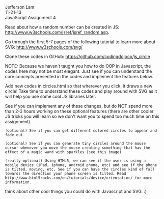 Jefferson Lam  
11-21-13  
JavaScript Assignment 4  

Read about how a random number can be created in JS: http://www.w3schools.com/jsref/jsref_random.asp.  

Go through the first 5-7 pages of the following tutorial to learn more about SVG: http://www.w3schools.com/svg/  

Clone these codes in GitHub: https://github.com/codingdojoco/js_circle  

NOTE: Because we haven't taught you how to do OOP in Javascript, the codes here may not be most elegant. Just see if you can understand the core concepts presented in the codes and implement the features below.  

Add new codes in circles.html so that wherever you click, it draws a new circle! Take time to understand these codes and play around with SVG as it will help you use some cool JS libraries later.  

See if you can implement any of these changes, but do NOT spend more than 2-3 hours working on these optional features (there are other cooler JS tricks you will learn so we don't want you to spend too much time on this assignment)  

	(optional) See if you can get different colored circles to appear and fade out  

	(optional) See if you can generate tiny circles around the mouse cursor whenever you move the mouse creating something that has the effect of a magic wand with sparkles (see this image)  

	(really optional) Using HTML5, we can see if the user is using a mobile device (iPad, iphone, android phone, etc) and see if the phone is tilted, moving, etc. See if you can have the circles kind of fall towards the direction your phone screen is tilted. Read http://www.html5rocks.com/en/tutorials/device/orientation/ for more information.  

think about other cool things you could do with Javascript and SVG. :)  